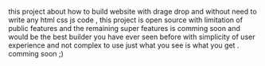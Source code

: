 this project about how to build website with drage drop and without need to write any html css js code ,
this project is open source with limitation of public features and the remaining super features is comming soon and would be the best builder you have ever seen before with simplicity of user experience and not complex to use just what you see is what you get .
comming soon ;)

